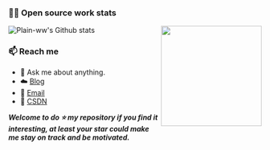 ### 👨‍💻 Open source work stats

![Plain-ww's Github stats](https://github-readme-stats.vercel.app/api?username=Plain-ww&show_icons=true)<img align='right' src='		https://octodex.github.com/images/hula_loop_octodex03.gif' width='200"'>

### 📫 Reach me 
- 💬 Ask me about anything.
- ☁️ <a href = "https://plain-ww.github.io/Blogs/">Blog</a>
- 📧 <a href="mailto:wang.wei@bupt.edu.cn">Email</a>
- 📖 <a href = "https://blog.csdn.net/weixin_44832912">CSDN</a>

***Welcome to do ⭐ my repository if you find it interesting, at least your star could make me stay on track and be motivated.***
